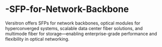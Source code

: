 # -SFP-for-Network-Backbone
Versitron offers SFPs for network backbones, optical modules for hyperconverged systems, scalable data center fiber solutions, and multimode fiber for storage—enabling enterprise-grade performance and flexibility in optical networking.
